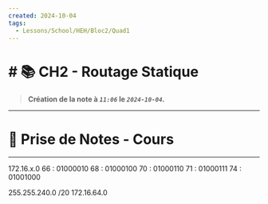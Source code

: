```yaml
---
created: 2024-10-04
tags:
  - Lessons/School/HEH/Bloc2/Quad1
---
```


# # 📚  CH2 - Routage Statique
> **Création de la note à *`11:06`* le *`2024-10-04`.***
---

# 📝 Prise de Notes - Cours

---

172.16.x.0
66 : 01000010
68 : 01000100
70 : 01000110 
71 : 01000111
74 : 01001000

255.255.240.0 /20
172.16.64.0